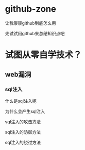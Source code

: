 # github-zone
让我康康github到底怎么用

先试试用github来总结知识点吧

# 试图从零自学技术？
## web漏洞
### sql注入
什么是sql注入呢

为什么会产生sql注入

sql注入的攻击方法

sql注入的防御方法

sql注入的绕过方法

